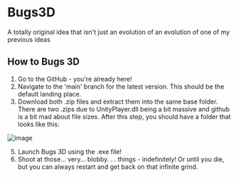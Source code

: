 # Bugs3D
A totally original idea that isn't just an evolution of an evolution of one of my previous ideas


## How to Bugs 3D
1. Go to the GitHub - you're already here!
2. Navigate to the 'main' branch for the latest version. This should be the default landing place.
3. Download both .zip files and extract them into the same base folder. There are two .zips due to UnityPlayer.dll being a bit massive and github is a bit mad about file sizes. After this step, you should have a folder that looks like this:
   
![image](https://github.com/Monkeytoes999/Bugs3D/assets/32685880/18a6524c-b7de-4e2a-94ab-4d91e2a85622)

5. Launch Bugs 3D using the .exe file!
6. Shoot at those... very... blobby. . . things - indefinitely! Or until you die, but you can always restart and get back on that infinite grind.
